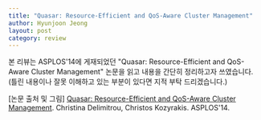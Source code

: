 ```yaml
---
title: "Quasar: Resource-Efficient and QoS-Aware Cluster Management"
author: Hyunjoon Jeong
layout: post
category: review
---
```


본 리뷰는 ASPLOS'14에 게재되었던 "Quasar: Resource-Efficient and QoS-Aware Cluster Management" 논문을 읽고 내용을 간단히 정리하고자 쓰였습니다. (틀린 내용이나 잘못 이해하고 있는 부분이 있다면 지적 부탁 드리겠습니다.)

[논문 출처 및 그림] <a href="https://dl.acm.org/doi/10.1145/2541940.2541941">Quasar: Resource-Efficient and QoS-Aware Cluster Management</a>. Christina Delimitrou, Christos Kozyrakis. ASPLOS'14.
